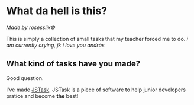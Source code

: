 # What da hell is this?
*Made by rosessiix©️*

This is simply a collection of small tasks that my teacher forced me to do. *i am currently crying, jk i love you andrás*

## What kind of tasks have you made?
Good question.

I've made [JSTask](https://github.com/rosessix/JSPratice/tree/main/jstask). JSTask is a piece of software to help junior developers pratice and become **the** best!